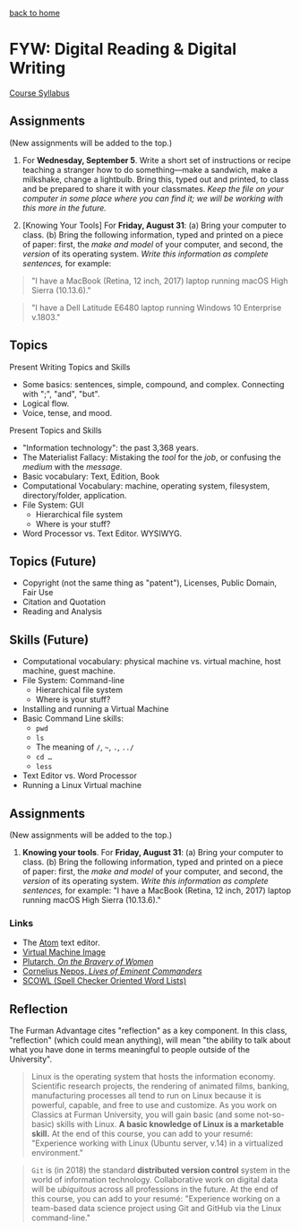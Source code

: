 [back to home](index.md)

# FYW: Digital Reading & Digital Writing

[Course Syllabus](FYW-Syllabus.md)

## Assignments

(New assignments will be added to the top.)

1. For **Wednesday, September 5**. Write a short set of instructions or recipe teaching a stranger how to do something—make a sandwich, make a milkshake, change a lightbulb. Bring this, typed out and printed, to class and be prepared to share it with your classmates. *Keep the file on your computer in some place where you can find it; we will be working with this more in the future.*

1. [Knowing Your Tools] For **Friday, August 31**: (a) Bring your computer to class. (b) Bring the following information, typed and printed on a piece of paper: first, the *make and model* of your computer, and second, the *version* of its operating system. *Write this information as complete sentences,* for example: 

> "I have a MacBook (Retina, 12 inch, 2017) laptop running macOS High Sierra (10.13.6)."

> "I have a Dell Latitude E6480 laptop running Windows 10 Enterprise v.1803."

## Topics

Present Writing Topics and Skills

- Some basics: sentences, simple, compound, and complex. Connecting with ";", "and", "but".
- Logical flow.
- Voice, tense, and mood.

Present Topics and Skills

- "Information technology": the past 3,368 years.
- The Materialist Fallacy: Mistaking the *tool* for the *job*, or confusing the *medium* with the *message*.
- Basic vocabulary: Text, Edition, Book
- Computational Vocabulary: machine, operating system, filesystem, directory/folder, application.
- File System: GUI
	- Hierarchical file system
	- Where is your stuff?
- Word Processor vs. Text Editor. WYSIWYG.


## Topics (Future)

- Copyright (not the same thing as "patent"), Licenses, Public Domain, Fair Use
- Citation and Quotation
- Reading and Analysis

## Skills (Future)

- Computational vocabulary: physical machine vs. virtual machine, host machine, guest machine.
- File System: Command-line
	- Hierarchical file system
	- Where is your stuff?
- Installing and running a Virtual Machine
- Basic Command Line skills:
	- `pwd`
	- `ls`
	- The meaning of `/`, `~`, `.`, `../`
	- `cd …`
	- `less`
- Text Editor vs. Word Processor
- Running a Linux Virtual machine


## Assignments

(New assignments will be added to the top.)

1. **Knowing your tools**. For **Friday, August 31**: (a) Bring your computer to class. (b) Bring the following information, typed and printed on a piece of paper: first, the *make and model* of your computer, and second, the *version* of its operating system. *Write this information as complete sentences,* for example: "I have a MacBook (Retina, 12 inch, 2017) laptop running macOS High Sierra (10.13.6)."

### Links

- The [Atom](https://atom.io) text editor.
- [Virtual Machine Image](https://eumaeus.github.io/fall2018vm/)
- [Plutarch, *On the Bravery of Women*](http://penelope.uchicago.edu/Thayer/E/Roman/Texts/Plutarch/Moralia/Bravery_of_Women*/home.html)
- [Cornelius Nepos, *Lives of Eminent Commanders*](http://www.tertullian.org/fathers/nepos.htm#71)
- [SCOWL (Spell Checker Oriented Word Lists)](http://wordlist.aspell.net)

## Reflection

The Furman Advantage cites "reflection" as a key component. In this class, "reflection" (which could mean anything), will mean "the ability to talk about what you have done in terms meaningful to people outside of the University".

> Linux is the operating system that hosts the information economy. Scientific research projects, the rendering of animated films, banking, manufacturing processes all tend to run on Linux because it is powerful, capable, and free to use and customize. As you work on Classics at Furman University, you will gain basic (and some not-so-basic) skills with Linux. **A basic knowledge of Linux is a marketable skill.** At the end of this course, you can add to your resumé: "Experience working with Linux (Ubuntu server, v.14) in a virtualized environment."

> `Git` is (in 2018) the standard **distributed version control** system in the world of information technology. Collaborative work on digital data will be *ubiquitous* across all professions in the future. At the end of this course, you can add to your resumé: "Experience working on a team-based data science project using Git and GitHub via the Linux command-line."